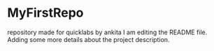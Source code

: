 # MyFirstRepo
repository made for quicklabs by ankita
I am editing the README file. Adding some more details about the project description.
